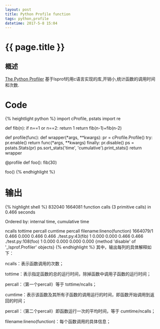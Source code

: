 ```yaml
---
layout: post
title: Python Profile function
tags: python,profile
datetime: 2017-5-8 15:04
---
```


{{ page.title }}
================

## 概述
<a href="https://docs.python.org/3/library/profile.html">The Python Profiler</a>
基于lsprof的用c语言实现的库,开销小,统计函数的调用时间和次数.

# Code
{% heightlight python %}
import cProfile, pstats
import re

def fib(n):
    if n==1 or n==2:
        return 1
    return fib(n-1)+fib(n-2)
   
def profile(func):
    def wrapper(*args, **kwargs):
        pr = cProfile.Profile()
        try:
            pr.enable()
            return func(*args, **kwargs)
        finally:
            pr.disable()
            ps = pstats.Stats(pr)
            ps.sort_stats('time', 'cumulative').print_stats()
    return wrapper

@profile
def foo():
    fib(30)

foo()
{% endhighlight %}

# 输出
{% highlight shell %}
832040
         1664081 function calls (3 primitive calls) in 0.466 seconds

   Ordered by: internal time, cumulative time

   ncalls  tottime  percall  cumtime  percall filename:lineno(function)
1664079/1    0.466    0.000    0.466    0.466 ./test.py:43(fib)
        1    0.000    0.000    0.466    0.466 ./test.py:108(foo)
        1    0.000    0.000    0.000    0.000 {method 'disable' of '_lsprof.Profiler' objects}
{% endhighlight %}
其中，输出每列的具体解释如下：<br/>

ncalls：表示函数调用的次数；<br/>

tottime：表示指定函数的总的运行时间，除掉函数中调用子函数的运行时间；<br/>

percall：（第一个percall）等于 tottime/ncalls；<br/>

cumtime：表示该函数及其所有子函数的调用运行的时间，即函数开始调用到返回的时间；<br/>

percall：（第二个percall）即函数运行一次的平均时间，等于 cumtime/ncalls；<br/>

filename:lineno(function)：每个函数调用的具体信息；<br/>

